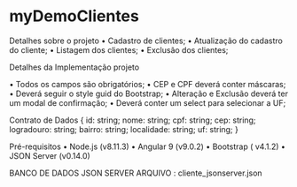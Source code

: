# myDemoClientes

Detalhes sobre o projeto
•	Cadastro de clientes;
•	Atualização do cadastro do cliente;
•	Listagem dos clientes;
•	Exclusão dos clientes;

Detalhes da Implementação projeto

•	Todos os campos são obrigatórios;
•	CEP e CPF deverá conter máscaras;
•	Deverá seguir o style guid do Bootstrap;
•	Alteração e Exclusão deverá ter um modal de confirmação;
•	Deverá conter um select para selecionar a UF;

Contrato de Dados
{
    id: string;
    nome: string;
    cpf: string;
    cep: string;
    logradouro: string;
    bairro: string;
    localidade: string;
    uf: string;
}

Pré-requisitos
•	Node.js (v8.11.3)
•	Angular 9 (v9.0.2)
•	Bootstrap ( v4.1.2)
•	JSON Server (v0.14.0)

BANCO DE DADOS
JSON SERVER ARQUIVO : cliente_jsonserver.json




